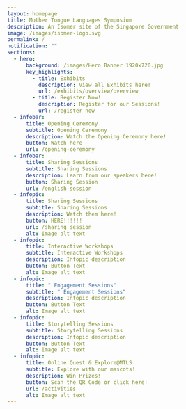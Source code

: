 ```yaml
---
layout: homepage
title: Mother Tongue Languages Symposium
description: An Isomer site of the Singapore Government
image: /images/isomer-logo.svg
permalink: /
notification: ""
sections:
  - hero:
      background: /images/Hero Banner 1920x720.jpg
      key_highlights:
        - title: Exhibits
          description: View all Exhibits here!
          url: /exhibits/overview/overview
        - title: Register Now!
          description: Register for our Sessions!
          url: /register-now
  - infobar:
      title: Opening Ceremony
      subtitle: Opening Ceremony
      description: Watch the Opening Ceremony here!
      button: Watch here
      url: /opening-ceremony
  - infobar:
      title: Sharing Sessions
      subtitle: Sharing Sessions
      description: Learn from our speakers here!
      button: Sharing Session
      url: /english-session
  - infopic:
      title: Sharing Sessions
      subtitle: Sharing Sessions
      description: Watch them here!
      button: HERE!!!!!!
      url: /sharing session
      alt: Image alt text
  - infopic:
      title: Interactive Workshops
      subtitle: Interactive Workshops
      description: Infopic description
      button: Button Text
      alt: Image alt text
  - infopic:
      title: " Engagement Sessions​"
      subtitle: " Engagement Sessions​"
      description: Infopic description
      button: Button Text
      alt: Image alt text
  - infopic:
      title: Storytelling Sessions
      subtitle: Storytelling Sessions
      description: Infopic description
      button: Button Text
      alt: Image alt text
  - infopic:
      title: Online Quest & Explore@MTLS
      subtitle: Explore with our mascots!
      description: Win Prizes!
      button: Scan the QR Code or click here!
      url: /activities
      alt: Image alt text
---
```

